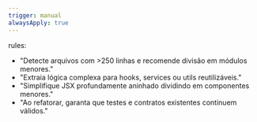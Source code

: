 ```yaml
---
trigger: manual
alwaysApply: true
---
```

rules:
  - "Detecte arquivos com >250 linhas e recomende divisão em módulos menores."
  - "Extraia lógica complexa para hooks, services ou utils reutilizáveis."
  - "Simplifique JSX profundamente aninhado dividindo em componentes menores."
  - "Ao refatorar, garanta que testes e contratos existentes continuem válidos."

